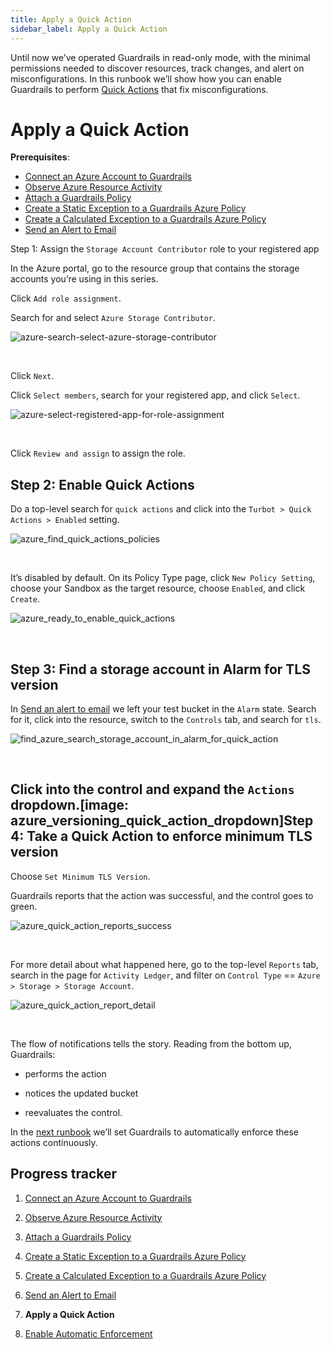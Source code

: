 ```yaml
---
title: Apply a Quick Action
sidebar_label: Apply a Quick Action
---
```



  
Until now we’ve operated Guardrails in read-only mode, with the minimal permissions needed to discover resources, track changes, and alert on misconfigurations. In this runbook we’ll show how you can enable Guardrails to perform [Quick Actions](/guardrails/docs/guides/quick-actions) that fix misconfigurations.

# Apply a Quick Action

**Prerequisites**: 

- [Connect an Azure Account to Guardrails](/guardrails/docs/runbooks/getting-started-azure/connect-a-subscription/)
- [Observe Azure Resource Activity](/guardrails/docs/runbooks/getting-started-azure/observe-azure-activity/)
- [Attach a Guardrails Policy](/guardrails/docs/runbooks/getting-started-azure/attach-a-policy/)
- [Create a Static Exception to a Guardrails Azure Policy](/guardrails/docs/runbooks/getting-started-azure/create-static-exception/)
- [Create a Calculated Exception to a Guardrails Azure Policy](/guardrails/docs/runbooks/getting-started-azure/create-calculated-exception/)
- [Send an Alert to Email](/guardrails/docs/runbooks/getting-started-azure/send-alert-to-email/)
  
  
Step 1: Assign the `Storage Account Contributor` role to your registered app

In the Azure portal, go to the resource group that contains the storage accounts you’re using in this series.   
  
Click `Add role assignment`.

Search for and select `Azure Storage Contributor`.
<p><img alt="azure-search-select-azure-storage-contributor" src="/images/docs/guardrails/runbooks/getting-started-azure/apply-quick-action/azure-search-select-azure-storage-contributor.png"/></p><br/>

Click `Next`.

  
Click `Select members`, search for your registered app, and click `Select`.
<p><img alt="azure-select-registered-app-for-role-assignment" src="/images/docs/guardrails/runbooks/getting-started-azure/apply-quick-action/azure-select-registered-app-for-role-assignment.png"/></p><br/>

Click `Review and assign` to assign the role.

## Step 2: Enable Quick Actions

Do a top-level search for `quick actions` and click into the `Turbot > Quick Actions > Enabled` setting.
<p><img alt="azure_find_quick_actions_policies" src="/images/docs/guardrails/runbooks/getting-started-azure/apply-quick-action/azure-find-quick-actions-policies.png"/></p><br/>

It’s disabled by default. On its Policy Type page, click `New Policy Setting`, choose your Sandbox as the target resource, choose `Enabled`, and click `Create`.  
<p><img alt="azure_ready_to_enable_quick_actions" src="/images/docs/guardrails/runbooks/getting-started-azure/apply-quick-action/azure-ready-to-enable-quick-actions.png"/></p><br/>

## Step 3: Find a storage account in Alarm for TLS version

In [Send an alert to email]( /guardrails/docs/runbooks/getting-started-azure/send-alert-to-email) we left your test bucket in the `Alarm` state. Search for it, click into the resource, switch to the `Controls` tab, and search for `tls`.   
<p><img alt="find_azure_search_storage_account_in_alarm_for_quick_action" src="/images/docs/guardrails/runbooks/getting-started-azure/apply-quick-action/find-azure-search-storage-account-in-alarm-for-quick-action.png"/></p><br/>  


## Click into the control and expand the `Actions` dropdown.[image: azure_versioning_quick_action_dropdown]Step 4: Take a Quick Action to enforce minimum TLS version

  
  
Choose `Set Minimum TLS Version`.

Guardrails reports that the action was successful, and the control goes to green.  
<p><img alt="azure_quick_action_reports_success" src="/images/docs/guardrails/runbooks/getting-started-azure/apply-quick-action/azure-quick-action-reports-success.png"/></p><br/>  
  
For more detail about what happened here, go to the top-level `Reports` tab, search in the page for `Activity Ledger`, and filter on `Control Type` == `Azure > Storage > Storage Account`.  
<p><img alt="azure_quick_action_report_detail" src="/images/docs/guardrails/runbooks/getting-started-azure/apply-quick-action/azure-quick-action-report-detail.png"/></p><br/>

The flow of notifications tells the story. Reading from the bottom up, Guardrails:  
  
- performs the action  
  
- notices the updated bucket  
  
- reevaluates the control.

In the [next runbook](/guardrails/docs/runbooks/getting-started-azure/enable-enforcement) we’ll set Guardrails to automatically enforce these actions continuously.


## Progress tracker

1. [Connect an Azure Account to Guardrails](/guardrails/docs/runbooks/getting-started-azure/connect-a-subscription/)

2. [Observe Azure Resource Activity](/guardrails/docs/runbooks/getting-started-azure/observe-azure-activity/)

3. [Attach a Guardrails Policy](/guardrails/docs/runbooks/getting-started-azure/attach-a-policy/)

4. [Create a Static Exception to a Guardrails Azure Policy](/guardrails/docs/runbooks/getting-started-azure/create-static-exception/)

5. [Create a Calculated Exception to a Guardrails Azure Policy](/guardrails/docs/runbooks/getting-started-azure/create-calculated-exception/)

6. [Send an Alert to Email](/guardrails/docs/runbooks/getting-started-azure/send-alert-to-email/)

7. **Apply a Quick Action**

8. [Enable Automatic Enforcement](/guardrails/docs/runbooks/getting-started-azure/enable-enforcement/)
